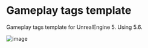# Gameplay tags template

Gameplay tags template for UnrealEngine 5. Using 5.6.

![image](https://github.com/user-attachments/assets/5532e4ab-5496-414c-9147-2a2a108654e6)
